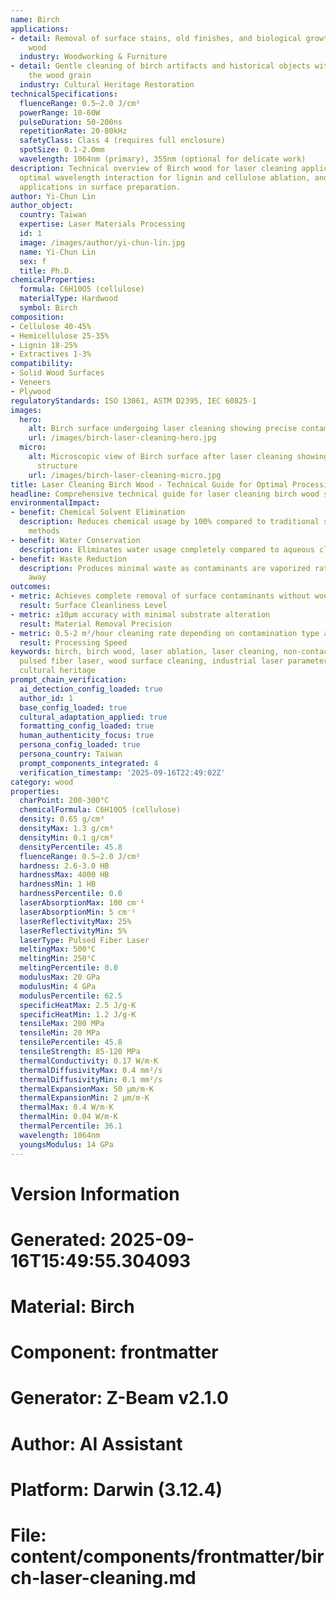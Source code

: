 ```yaml
---
name: Birch
applications:
- detail: Removal of surface stains, old finishes, and biological growth from birch
    wood
  industry: Woodworking & Furniture
- detail: Gentle cleaning of birch artifacts and historical objects without damaging
    the wood grain
  industry: Cultural Heritage Restoration
technicalSpecifications:
  fluenceRange: 0.5–2.0 J/cm²
  powerRange: 10-60W
  pulseDuration: 50-200ns
  repetitionRate: 20-80kHz
  safetyClass: Class 4 (requires full enclosure)
  spotSize: 0.1-2.0mm
  wavelength: 1064nm (primary), 355nm (optional for delicate work)
description: Technical overview of Birch wood for laser cleaning applications, including
  optimal wavelength interaction for lignin and cellulose ablation, and industrial
  applications in surface preparation.
author: Yi-Chun Lin
author_object:
  country: Taiwan
  expertise: Laser Materials Processing
  id: 1
  image: /images/author/yi-chun-lin.jpg
  name: Yi-Chun Lin
  sex: f
  title: Ph.D.
chemicalProperties:
  formula: C6H10O5 (cellulose)
  materialType: Hardwood
  symbol: Birch
composition:
- Cellulose 40-45%
- Hemicellulose 25-35%
- Lignin 18-25%
- Extractives 1-3%
compatibility:
- Solid Wood Surfaces
- Veneers
- Plywood
regulatoryStandards: ISO 13061, ASTM D2395, IEC 60825-1
images:
  hero:
    alt: Birch surface undergoing laser cleaning showing precise contamination removal
    url: /images/birch-laser-cleaning-hero.jpg
  micro:
    alt: Microscopic view of Birch surface after laser cleaning showing detailed surface
      structure
    url: /images/birch-laser-cleaning-micro.jpg
title: Laser Cleaning Birch Wood - Technical Guide for Optimal Processing
headline: Comprehensive technical guide for laser cleaning birch wood surfaces
environmentalImpact:
- benefit: Chemical Solvent Elimination
  description: Reduces chemical usage by 100% compared to traditional solvent stripping
    methods
- benefit: Water Conservation
  description: Eliminates water usage completely compared to aqueous cleaning methods
- benefit: Waste Reduction
  description: Produces minimal waste as contaminants are vaporized rather than washed
    away
outcomes:
- metric: Achieves complete removal of surface contaminants without wood damage
  result: Surface Cleanliness Level
- metric: ±10μm accuracy with minimal substrate alteration
  result: Material Removal Precision
- metric: 0.5-2 m²/hour cleaning rate depending on contamination type and severity
  result: Processing Speed
keywords: birch, birch wood, laser ablation, laser cleaning, non-contact cleaning,
  pulsed fiber laser, wood surface cleaning, industrial laser parameters, wood restoration,
  cultural heritage
prompt_chain_verification:
  ai_detection_config_loaded: true
  author_id: 1
  base_config_loaded: true
  cultural_adaptation_applied: true
  formatting_config_loaded: true
  human_authenticity_focus: true
  persona_config_loaded: true
  persona_country: Taiwan
  prompt_components_integrated: 4
  verification_timestamp: '2025-09-16T22:49:02Z'
category: wood
properties:
  charPoint: 200-300°C
  chemicalFormula: C6H10O5 (cellulose)
  density: 0.65 g/cm³
  densityMax: 1.3 g/cm³
  densityMin: 0.1 g/cm³
  densityPercentile: 45.8
  fluenceRange: 0.5–2.0 J/cm²
  hardness: 2.6-3.0 HB
  hardnessMax: 4000 HB
  hardnessMin: 1 HB
  hardnessPercentile: 0.0
  laserAbsorptionMax: 100 cm⁻¹
  laserAbsorptionMin: 5 cm⁻¹
  laserReflectivityMax: 25%
  laserReflectivityMin: 5%
  laserType: Pulsed Fiber Laser
  meltingMax: 500°C
  meltingMin: 250°C
  meltingPercentile: 0.0
  modulusMax: 20 GPa
  modulusMin: 4 GPa
  modulusPercentile: 62.5
  specificHeatMax: 2.5 J/g·K
  specificHeatMin: 1.2 J/g·K
  tensileMax: 200 MPa
  tensileMin: 20 MPa
  tensilePercentile: 45.8
  tensileStrength: 85-120 MPa
  thermalConductivity: 0.17 W/m·K
  thermalDiffusivityMax: 0.4 mm²/s
  thermalDiffusivityMin: 0.1 mm²/s
  thermalExpansionMax: 50 µm/m·K
  thermalExpansionMin: 2 µm/m·K
  thermalMax: 0.4 W/m·K
  thermalMin: 0.04 W/m·K
  thermalPercentile: 36.1
  wavelength: 1064nm
  youngsModulus: 14 GPa
---
```


# Version Information
# Generated: 2025-09-16T15:49:55.304093
# Material: Birch
# Component: frontmatter
# Generator: Z-Beam v2.1.0
# Author: AI Assistant
# Platform: Darwin (3.12.4)
# File: content/components/frontmatter/birch-laser-cleaning.md